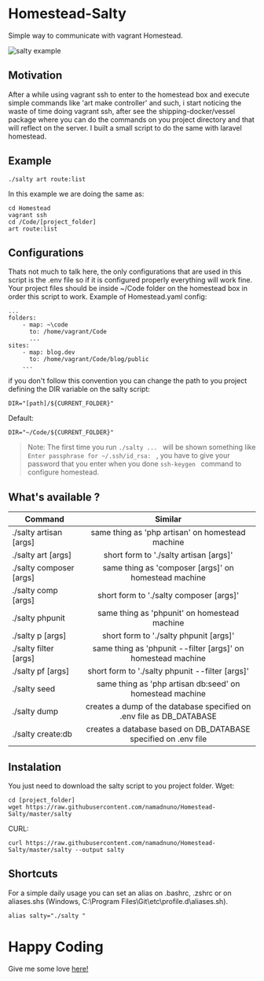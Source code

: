 # Homestead-Salty
Simple way to communicate with vagrant Homestead.

![salty example](https://i.imgur.com/NEree8o.png)

## Motivation

After a while using vagrant ssh to enter to the homestead box and execute simple commands like 'art make controller' and such, i start noticing the waste of time doing vagrant ssh, after see the shipping-docker/vessel package where you can do the commands on you project directory and that will reflect on the server. I built a small script to do the same with laravel homestead.


## Example
```
./salty art route:list
```
In this example we are doing the same as:
```
cd Homestead
vagrant ssh
cd /Code/[project_folder]
art route:list
```

## Configurations
Thats not much to talk here, the only configurations that are used in this script is the .env file so if it is configured properly everything will work fine.
Your project files should be inside ~/Code folder on the homestead box in order this script to work.
Example of Homestead.yaml config:
```
...
folders:
    - map: ~\code
      to: /home/vagrant/Code
      ...
sites:
    - map: blog.dev
      to: /home/vagrant/Code/blog/public
    ...
```
if you don't follow this convention you can change the path to you project defining the DIR variable on the salty script:
```
DIR="[path]/${CURRENT_FOLDER}"
```
Default:
```
DIR="~/Code/${CURRENT_FOLDER}"
```
> Note: The first time you run ```./salty ... ``` will be shown something like ```Enter passphrase for ~/.ssh/id_rsa: ``` , you have to give your password that you enter when you done ```ssh-keygen ``` command to configure homestead.

## What's available ?
| Command       | Similar       |
| ------------- |:-------------:|
| ./salty artisan [args]     | same thing as 'php artisan' on homestead machine |
| ./salty art [args]      | short form to './salty artisan [args]'      |
| ./salty composer [args] | same thing as 'composer [args]' on homestead machine      |
| ./salty comp [args] | short form to './salty composer [args]'      |
| ./salty phpunit |  same thing as 'phpunit' on homestead machine      |
| ./salty p [args] | short form to './salty phpunit [args]'     |
| ./salty filter [args] |  same thing as 'phpunit --filter [args]' on homestead machine      |
| ./salty pf [args] | short form to './salty phpunit --filter [args]'     |
| ./salty seed |  same thing as 'php artisan db:seed' on homestead machine      |
| ./salty dump |  creates a dump of the database specified on .env file as DB_DATABASE      |
| ./salty create:db |  creates a database based on DB_DATABASE specified on .env file      |

## Instalation
You just need to download the salty script to you project folder.
Wget:
```
cd [project_folder]
wget https://raw.githubusercontent.com/namadnuno/Homestead-Salty/master/salty
```
CURL:
```
curl https://raw.githubusercontent.com/namadnuno/Homestead-Salty/master/salty --output salty
```

## Shortcuts
For a simple daily usage you can set an alias on .bashrc, .zshrc or on aliases.shs (Windows, C:\Program Files\Git\etc\profile.d\aliases.sh).
```
alias salty="./salty "
```
# Happy Coding
Give me some love [here!](https://www.paypal.com/cgi-bin/webscr?cmd=_s-xclick&hosted_button_id=TATZK7AHTJP2E)

